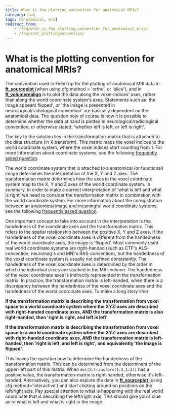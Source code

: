 ```yaml
---
title: What is the plotting convention for anatomical MRIs?
category: faq
tags: [anatomical, mri]
redirect_from:
    - /faq/what_is_the_plotting_convention_for_anatomical_mris/
    - /faq/anat_plottingconvention/
---
```


# What is the plotting convention for anatomical MRIs?

The convention used in FieldTrip for the plotting of anatomical MRI data in **[ft_sourceplot ](/reference/ft_sourceplot)** (when using cfg.method = 'ortho', or 'slice'), and in **[ft_volumerealign](/reference/ft_volumerealign)** is to plot the data along the voxel-indices' axes, rather than along the world coordinate system's axes. Statements such as 'the image appears flipped', or 'the image is presented in neurological/radiological convention' are basically dependent on the anatomical data. The question now of course is how it is possible to determine whether the data at hand is plotted in neurological/radiological convention, or otherwise stated: 'whether left is left, or left is right'.

The key to the solution lies in the transformation-matrix that is attached to the data structure (in X.transform). This matrix maps the voxel indices to the world coordinate system, where the voxel indices start counting from 1. For more information about coordinate systems, see the following [frequently asked question](/faq/coordsys).

The world coordinate system that is attached to a anatomical (or functional) image determines the interpretation of the X, Y and Z axes. The transformation matrix determines how the axes in the voxel coordinate system map to the X, Y and Z axes of the world coordinate system. In summary, in order to make a correct interpretation of 'what is left and what is right' we need to consider the transformation matrix in combination with the world coordinate system. For more information about the coregistration between an anatomical image and meaningful world coordinate systems, see the following [frequently asked question](/faq/how_to_coregister_an_anatomical_mri_with_the_gradiometer_or_electrode_positions).

One important concept to take into account in the interpretation is the handedness of the coordinate axes and the transformation matrix. This refers to the spatial relationship between the positive X, Y and Z axes. If the handedness of the voxel coordinate axes is different from the handedness of the world coordinate axes, the image is 'flipped'. Most commonly used real world coordinate systems are right-handed (such as CTF's ALS-convention, neuromag's and MNI's RAS-convention), but the handedness of the voxel coordinate system is usually not defined consistently. The handedness of the voxel coordinate axes is determined by the order in which the individual slices are stacked in the MRI-volume. The handedness of the voxel coordinate axes is indirectly represented in the transformation matrix. In practice, the transformation matrix is left-handed, when there is a discrepancy between the handedness of the voxel coordinate axes and the handedness of the world coordinate axes. To make a long story shor

**If the transformation matrix is describing the transformation from voxel space to a world coordinate system where the XYZ-axes are described with right-handed coordinate axes, AND the transformation matrix is also right-handed, then 'right is right, and left is left'**.

**If the transformation matrix is describing the transformation from voxel space to a world coordinate system where the XYZ-axes are described with right-handed coordinate axes, AND the transformation matrix is left-handed, then 'right is left, and left is right', and equivalently 'the image is flipped'**.

This leaves the question how to determine the handedness of the transformation matrix. This can be determined from the determinant of the upper-left part of this matrix. When `det(X.transform(1:3,1:3))` has a positive value, the transformation-matrix is right-handed, otherwise it's left-handed. Alternatively, you can also explore the data in **[ft_sourceplot ](/reference/ft_sourceplot)** (using cfg.method='interactive') and start clicking around on positions on the left/right axis. Pay special attention to what is happening with the real world coordinate that is describing the left/right axis. This should give you a clue as to what is left and what is right in the image.
